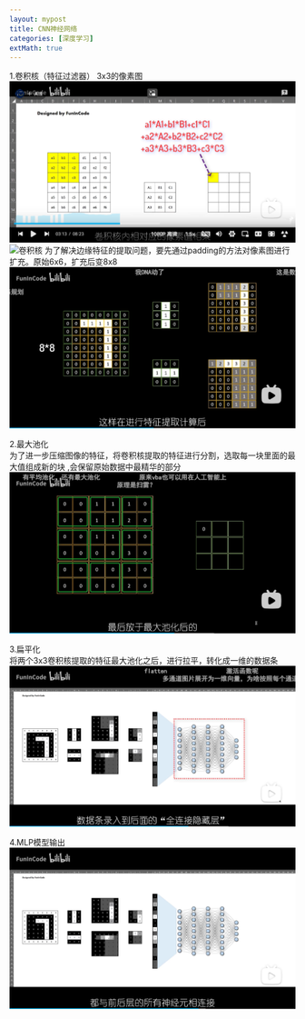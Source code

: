 ```yaml
---
layout: mypost
title: CNN神经网络
categories: [深度学习]
extMath: true
---
```


1.卷积核（特征过滤器） 3x3的像素图<br>
<img src="../posts/2024/cnn1.png" alt="卷积核">
![卷积核](cnn1.png)
为了解决边缘特征的提取问题，要先通过padding的方法对像素图进行扩充。原始6x6，扩充后变8x8 <br>
<img src="../static/img/padding.png" alt="padding">

2.最大池化<br>
为了进一步压缩图像的特征，将卷积核提取的特征进行分割，选取每一块里面的最大值组成新的块
,会保留原始数据中最精华的部分
<img src="../static/img/maxchihua.png" alt="最大池化">

3.扁平化<br>
将两个3x3卷积核提取的特征最大池化之后，进行拉平，转化成一维的数据条
<img src="../static/img/扁平化处理.png" alt="数据图">

4.MLP模型输出
<img src="../static/img/all.png" alt="整个过程">

